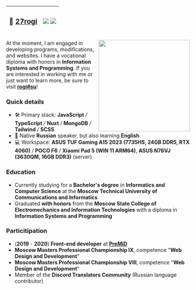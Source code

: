 

| <h3 align="center">🍃 [__**27rogi**__](https://rogi.su)</h3> | <img align="center" src="https://img.shields.io/endpoint?url=https%3A%2F%2Fhits.dwyl.com%2F27rogi%2F27rogi.json&style=flat-square&label=%F0%9F%A7%AA%20profile%20views&labelColor=393e43&color=4ecba4" /> [<img align="center" src="https://www.codewars.com/users/27rogi/badges/small" />](https://www.codewars.com/users/27rogi) |
| :--- | ---: |  

<img width="250px" align="right" src="https://github-readme-stats.vercel.app/api/top-langs/?username=27rogi&custom_title=%F0%9F%94%A5%20Most%20used%20languages&title_color=4ecba4&text_color=fff&langs_count=6&border_color=393e43&bg_color=121214&card_width=200" />

At the moment, I am engaged in developing programs, modifications, and websites. I have a vocational diploma with honors in **Information Systems and Programming**.
If you are interested in working with me or just want to learn more, be sure to visit [__**rogi#su**__](https://rogi.su)!

### Quick details

- 🛠️ Primary stack: **JavaScript** */* **TypeScript** */* **Nuxt** */* **MongoDB** */* **Tailwind** */* **SCSS**
- 💬 Native **Russian** speaker, but also learning **English**
- 💻 Workspace: **ASUS TUF Gaming A15 2023 (7735HS, 24GB DDR5, RTX 4060)** */* **POCO F6** */* **Xiaomi Pad 5 (WIN 11 ARM64)**, **ASUS N76VJ (3630QM, 16GB DDR3)** (server)

### Education
- Currently studying for a **Bachelor's degree** in **Informatics and Computer Science** at the **Moscow Technical University of Communications and Informatics**
- Graduated **with honors** from the **Moscow State College of Electromechanics and Information Technologies** with a diploma in **Information Systems and Programming**

### Particitipation

- (**2019** - **2020**) **Front-end developer** at [**PreMiD**](https://premid.app/)
- **Moscow Masters Professional Championship IX**, competence "**Web Design and Development**"
- **Moscow Masters Professional Championship VIII**, competence "**Web Design and Development**"
- Member of the **Discord Translators Community** (Russian language contributor)
